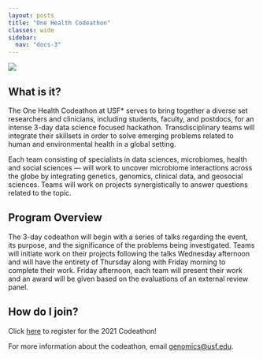 ```yaml
---
layout: posts
title: "One Health Codeathon"
classes: wide
sidebar:
  nav: "docs-3"
---
```

<img src="https://github.com/usfomicshub/usfomicshub.github.io/blob/master/images/codeathonsimage.png?raw=TRUE" class="center"> 

## What is it?

The One Health Codeathon at USF* serves to bring together a diverse set researchers and clinicians, including students, faculty, and postdocs, for an intense 3-day data science focused hackathon. Transdisciplinary teams will integrate their skillsets in order to solve emerging problems related to human and environmental health in a global setting. 

Each team consisting of specialists in data sciences, microbiomes, health and social sciences — will work to uncover microbiome interactions across the globe by integrating genetics, genomics, clinical data, and geosocial sciences. Teams will work on projects synergistically to answer questions related to the topic. 

## Program Overview

The 3-day codeathon will begin with a series of talks regarding the event, its purpose, and the significance of the problems being investigated. Teams will initiate work on their projects following the talks Wednesday afternoon and will have the entirety of Thursday along with Friday morning to complete their work. Friday afternoon, each team will present their work and an award will be given based on the evaluations of an external review panel.

## How do I join?

Click <a href="https://usf.az1.qualtrics.com/jfe/form/SV_50zH4lG2bdRY8lL"> here</a> to register for the 2021 Codeathon!

For more information about the codeathon, email genomics@usf.edu.

